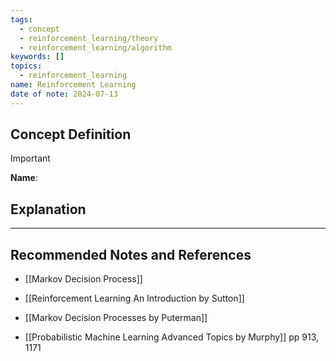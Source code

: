 ```yaml
---
tags:
  - concept
  - reinforcement_learning/theory
  - reinforcement_learning/algorithm
keywords: []
topics:
  - reinforcement_learning
name: Reinforcement Learning
date of note: 2024-07-13
---
```


## Concept Definition

>[!important]
>**Name**: 



## Explanation





-----------
##  Recommended Notes and References



- [[Markov Decision Process]]


- [[Reinforcement Learning An Introduction by Sutton]]
- [[Markov Decision Processes by Puterman]]
- [[Probabilistic Machine Learning Advanced Topics by Murphy]] pp 913, 1171